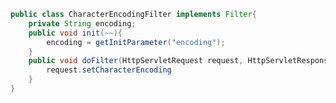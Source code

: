 ```java
public class CharacterEncodingFilter implements Filter{
	private String encoding;
	public void init(~~){
		encoding = getInitParameter("encoding");
	}
	public void doFilter(HttpServletRequest request, HttpServletResponse response){
		request.setCharacterEncoding
	}
}

```
<!--stackedit_data:
eyJoaXN0b3J5IjpbMTg5NjAyOTA2NV19
-->